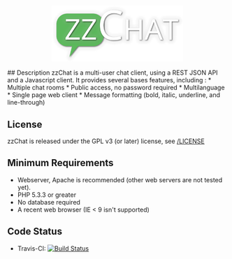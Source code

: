 <p align="center"><img src="/app/img/logo.png" alt="zzChat" width="300px"/></p>
## Description
zzChat is a multi-user chat client, using a REST JSON API and a Javascript client. It provides several bases features, including :
  * Multiple chat rooms
  * Public access, no password required
  * Multilanguage
  * Single page web client
  * Message formatting (bold, italic, underline, and line-through)

## License
zzChat is released under the GPL v3 (or later) license, see [/LICENSE](/LICENSE)
## Minimum Requirements

  * Webserver, Apache is recommended (other web servers are not tested yet).
  * PHP 5.3.3 or greater
  * No database required
  * A recent web browser (IE < 9 isn't supported)

## Code Status
* Travis-CI: [![Build Status](https://travis-ci.org/ksubileau/zzChat.png?branch=master)](https://travis-ci.org/ksubileau/zzChat)
